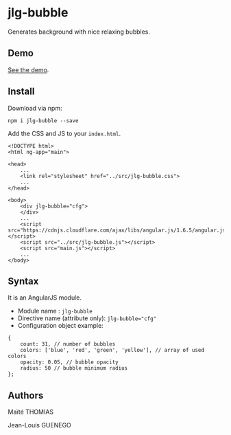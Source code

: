 # jlg-bubble

Generates background with nice relaxing bubbles.

## Demo

[See the demo](https://jlguenego.github.io/jlg-bubble/example/index.html).

## Install

Download via npm: 

```
npm i jlg-bubble --save
```
Add the CSS and JS to your `index.html`.

```
<!DOCTYPE html>
<html ng-app="main">

<head>
	...
	<link rel="stylesheet" href="../src/jlg-bubble.css">
    ...
</head>

<body>
	<div jlg-bubble="cfg">
	</div>
    ...
	<script src="https://cdnjs.cloudflare.com/ajax/libs/angular.js/1.6.5/angular.js"></script>
	<script src="../src/jlg-bubble.js"></script>
	<script src="main.js"></script>
    ...
</body>
```


## Syntax 

It is an AngularJS module.

- Module name : `jlg-bubble`
- Directive name (attribute only): `jlg-bubble="cfg"`
- Configuration object example: 
```
{
    count: 31, // number of bubbles
    colors: ['blue', 'red', 'green', 'yellow'], // array of used colors
    opacity: 0.05, // bubble opacity
    radius: 50 // bubble minimum radius
};
```


## Authors

Maïté THOMIAS

Jean-Louis GUENEGO
